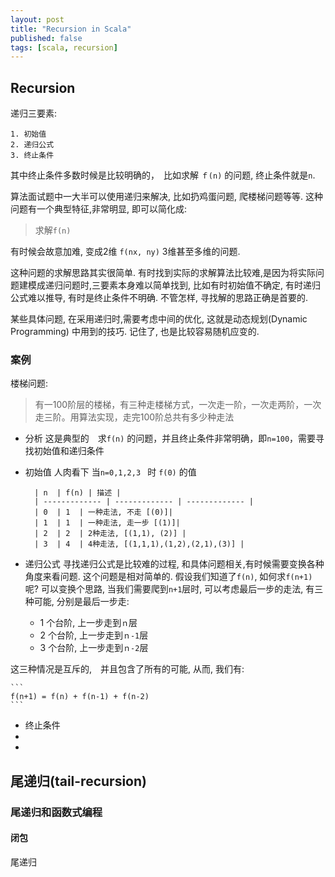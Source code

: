 ```yaml
---
layout: post
title: "Recursion in Scala"
published: false
tags: [scala, recursion]
---
```


## Recursion

递归三要素:

    1. 初始值
    2. 递归公式
    3. 终止条件

其中终止条件多数时候是比较明确的，　比如求解 `ｆ(n)` 的问题, 终止条件就是`n`. 

算法面试题中一大半可以使用递归来解决, 比如扔鸡蛋问题, 爬楼梯问题等等. 这种问题有一个典型特征,非常明显, 即可以简化成:

> 求解`f(n)` 

有时候会故意加难, 变成2维 `f(nx, ny)` 3维甚至多维的问题.

这种问题的求解思路其实很简单. 有时找到实际的求解算法比较难,是因为将实际问题建模成递归问题时,三要素本身难以简单找到, 比如有时初始值不确定, 有时递归公式难以推导, 有时是终止条件不明确. 不管怎样, 寻找解的思路正确是首要的. 

某些具体问题, 在采用递归时,需要考虑中间的优化, 这就是动态规划(Dynamic Programming) 中用到的技巧. 记住了, 也是比较容易随机应变的. 

### 案例
楼梯问题:

> 有一100阶层的楼梯，有三种走楼梯方式，一次走一阶，一次走两阶，一次走三阶。用算法实现，走完100阶总共有多少种走法 

* 分析
这是典型的　求`f(n)` 的问题，并且终止条件非常明确，即`n=100`，需要寻找初始值和递归条件

* 初始值
人肉看下 当`n=0,1,2,3 ` 时 `f(0)` 的值
        
        | n  | f(n) | 描述 |
        | ------------- | ------------- | ------------- |
        | 0  | 1  | 一种走法, 不走 [(0)]|
        | 1  | 1  | 一种走法, 走一步 [(1)]|
        | 2  | 2  | 2种走法, [(1,1), (2)] |
        | 3  | 4  | 4种走法, [(1,1,1),(1,2),(2,1),(3)] |

* 递归公式
寻找递归公式是比较难的过程, 和具体问题相关,有时候需要变换各种角度来看问题. 
这个问题是相对简单的. 假设我们知道了`f(n)`, 如何求`f(n+1)`呢?
可以变换个思路, 当我们需要爬到`n+1`层时, 可以考虑最后一步的走法, 有三种可能, 分别是最后一步走:

    * 1 个台阶, 上一步走到`ｎ`层
    * 2 个台阶, 上一步走到`ｎ-1`层
    * 3 个台阶, 上一步走到`ｎ-2`层

这三种情况是互斥的,　并且包含了所有的可能, 从而, 我们有:
    
    ```
    f(n+1) = f(n) + f(n-1) + f(n-2)
    ```


* 终止条件
* 
* 


## 尾递归(tail-recursion)

### 尾递归和函数式编程
#### 闭包
尾递归


